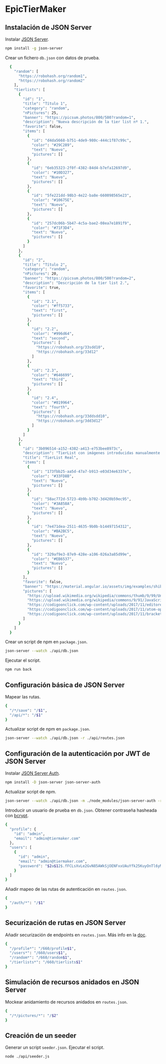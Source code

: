 # EpicTierMaker

## Instalación de JSON Server

Instalar [JSON Server](https://github.com/typicode/json-server).

```sh
npm install -g json-server
```

Crear un fichero `db.json` con datos de prueba.

```sh
  {
    "random": [
      "https://robohash.org/random1",
      "https://robohash.org/random2"
    ],
    "tierlists": [
      {
        "id": "1",
        "title": "Título 1",
        "category": "random",
        "nPictures": 25,
        "banner": "https://picsum.photos/800/500?random=1",
        "description": "Nueva descripción de la tier list nº 1.",
        "favorite": false,
        "items": [
          {
            "id": "d4da5668-b751-4de9-980c-444c1f87c99c",
            "color": "#29C289",
            "text": "Nuevo",
            "pictures": []
          },
          {
            "id": "6eb35323-2f0f-4382-84d4-b7efa12697d9",
            "color": "#10D327",
            "text": "Nuevo",
            "pictures": []
          },
          {
            "id": "5fe221dd-98b3-4e22-ba8e-660098565e23",
            "color": "#10675E",
            "text": "Nuevo",
            "pictures": []
          },
          {
            "id": "257dc06b-5b47-4c5a-bae2-08ea7e1891f9",
            "color": "#71F3D4",
            "text": "Nuevo",
            "pictures": []
          }
        ]
      },
      {
        "id": "2",
        "title": "Título 2",
        "category": "random",
        "nPictures": 20,
        "banner": "https://picsum.photos/800/500?random=2",
        "description": "Descripción de la tier list 2.",
        "favorite": true,
        "items": [
          {
            "id": "2.1",
            "color": "#ff5733",
            "text": "first",
            "pictures": []
          },
          {
            "id": "2.2",
            "color": "#996d64",
            "text": "second",
            "pictures": [
              "https://robohash.org/33sdd10",
              "https://robohash.org/33d12"
            ]
          },
          {
            "id": "2.3",
            "color": "#646699",
            "text": "third",
            "pictures": []
          },
          {
            "id": "2.4",
            "color": "#819964",
            "text": "fourth",
            "pictures": [
              "https://robohash.org/33ddsdd10",
              "https://robohash.org/3dd3d12"
            ]
          }
        ]
      },
      {
        "id": "3b096514-a152-4382-a413-e753bee8973c",
        "description": "TierList con imágenes introducidas manualmente.",
        "title": "TierList Real",
        "items": [
          {
            "id": "173fbb25-aa5d-47a7-b913-e03d34e6337e",
            "color": "#33FD8B",
            "text": "Nuevo",
            "pictures": []
          },
          {
            "id": "58ac772d-5723-4b9b-b702-3d420b59ec95",
            "color": "#3A858A",
            "text": "Nuevo",
            "pictures": []
          },
          {
            "id": "7e471dea-2511-4635-9b0b-b14497154312",
            "color": "#BA2BC5",
            "text": "Nuevo",
            "pictures": []
          },
          {
            "id": "329af9e3-87e9-428e-a106-026a3a85d99e",
            "color": "#EB6537",
            "text": "Nuevo",
            "pictures": []
          }
        ],
        "favorite": false,
        "banner": "https://material.angular.io/assets/img/examples/shiba2.jpg",
        "pictures": [
          "https://upload.wikimedia.org/wikipedia/commons/thumb/9/99/Unofficial_JavaScript_logo_2.svg/1024px-Unofficial_JavaScript_logo_2.svg.png",
          "https://upload.wikimedia.org/wikipedia/commons/9/91/JavaScript_screenshot.png",
          "https://codigoonclick.com/wp-content/uploads/2017/11/editores-codigo-javascript.jpg",
          "https://codigoonclick.com/wp-content/uploads/2017/11/atom-opensource-editor-javascript.gif",
          "https://codigoonclick.com/wp-content/uploads/2017/11/brackets-open-source-editor-javascript.gif"
        ]
      }
    ]
  }
```

Crear un script de npm en `package.json`.

```sh
json-server --watch ./api/db.json
```

Ejecutar el script.

```sh
npm run back
```

## Configuración básica de JSON Server

Mapear las rutas.

```sh
{
  "/*/save": "/$1",
  "/api/*": "/$1"
}
```

Actualizar script de npm en `package.json`.

```sh
json-server --watch ./api/db.json -r ./api/routes.json
```

## Configuración de la autenticación por JWT de JSON Server

Instalar [JSON Server Auth](https://www.npmjs.com/package/json-server-auth).

```sh
npm install -D json-server json-server-auth
```

Actualizar script de npm.

```sh
json-server --watch ./api/db.json -m ./node_modules/json-server-auth -r ./api/routes.json
```

Introducir un usuario de prueba en `db.json`.
Obtener contraseña hasheada con [bcrypt](https://bcrypt-generator.com/).

```sh
{
  "profile": {
    "id": "admin",
    "email": "admin@tiermaker.com"
  },
  "users": [
    {
      "id": "admin",
      "email": "admin@tiermaker.com",
      "password": "$2a$12$.fFCLsXvLe2GvN85AWkSjOENFxxUAuYfk25KuyOnTl6yMccZYDwXW"
    }
  ]
}
```

Añadir mapeo de las rutas de autenticación en `routes.json`.

```sh
{
  "/auth/*": "/$1"
}
```

## Securización de rutas en JSON Server

Añadir securización de endpoints en `routes.json`.
Más info en la [doc](https://www.npmjs.com/package/json-server-auth).

```sh
{
  "/profile*": "/660/profile$1",
  "/users*": "/660/users$1",
  "/random*": "/660/random$1",
  "/tierlists*": "/660/tierlists$1"
}
```

## Simulación de recursos anidados en JSON Server

Mockear anidamiento de recursos anidados en `routes.json`.

```sh
{
  "/*/pictures/*": "/$2"
}
```

## Creación de un seeder

Generar un script `seeder.json`.
Ejecutar el script.

```sh
node ./api/seeder.js
```
